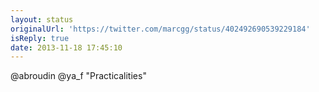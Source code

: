 ```yaml
---
layout: status
originalUrl: 'https://twitter.com/marcgg/status/402492690539229184'
isReply: true
date: 2013-11-18 17:45:10
---
```


@abroudin @ya_f "Practicalities"

